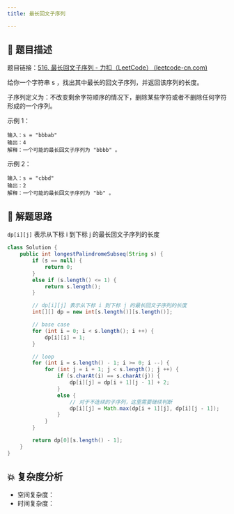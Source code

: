 ```yaml
---
title: 最长回文子序列

---
```


## 📃 题目描述

题目链接：[516. 最长回文子序列 - 力扣（LeetCode） (leetcode-cn.com)](https://leetcode-cn.com/problems/longest-palindromic-subsequence/)

给你一个字符串 s ，找出其中最长的回文子序列，并返回该序列的长度。

子序列定义为：不改变剩余字符顺序的情况下，删除某些字符或者不删除任何字符形成的一个序列。

示例 1：

```
输入：s = "bbbab"
输出：4
解释：一个可能的最长回文子序列为 "bbbb" 。
```

示例 2：

```
输入：s = "cbbd"
输出：2
解释：一个可能的最长回文子序列为 "bb" 。
```

## 🔔 解题思路

`dp[i][j]` 表示从下标 i 到下标 j 的最长回文子序列的长度


```java
class Solution {
    public int longestPalindromeSubseq(String s) {
        if (s == null) {
            return 0;
        }
        else if (s.length() <= 1) {
            return s.length();
        }

        // dp[i][j] 表示从下标 i 到下标 j 的最长回文子序列的长度
        int[][] dp = new int[s.length()][s.length()];

        // base case
        for (int i = 0; i < s.length(); i ++) {
            dp[i][i] = 1;
        }

        // loop
        for (int i = s.length() - 1; i >= 0; i --) {
            for (int j = i + 1; j < s.length(); j ++) {
                if (s.charAt(i) == s.charAt(j)) {
                    dp[i][j] = dp[i + 1][j - 1] + 2;
                }
                else {
                    // 对于不连续的子序列，这里需要继续判断
                    dp[i][j] = Math.max(dp[i + 1][j], dp[i][j - 1]);
                }
            }
        }

        return dp[0][s.length() - 1];
    }
}
```

## 💥 复杂度分析

- 空间复杂度：
- 时间复杂度：

